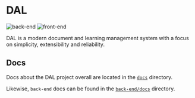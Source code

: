 # DAL

![back-end](https://github.com/TmLev/dal/workflows/Back%20end/badge.svg)
![front-end](https://github.com/TmLev/dal/workflows/Front%20end/badge.svg)

DAL is a modern document and learning management system with a focus on
simplicity, extensibility and reliability.

## Docs

Docs about the DAL project overall are located in the 
[`docs`](./docs) directory.

Likewise, `back-end` docs can be found in the 
[`back-end/docs`](./back-end/docs) directory.

